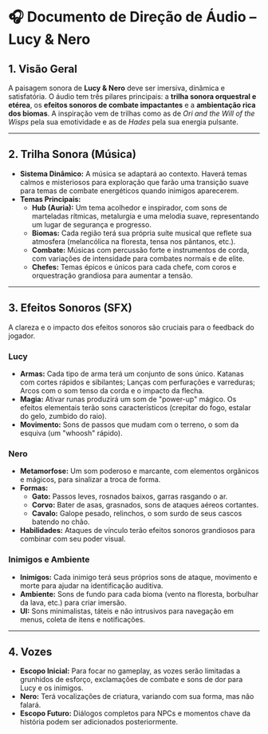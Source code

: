 # 🎧 Documento de Direção de Áudio – Lucy & Nero

## 1. Visão Geral

A paisagem sonora de **Lucy & Nero** deve ser imersiva, dinâmica e satisfatória. O áudio tem três pilares principais: a **trilha sonora orquestral e etérea**, os **efeitos sonoros de combate impactantes** e a **ambientação rica dos biomas**. A inspiração vem de trilhas como as de *Ori and the Will of the Wisps* pela sua emotividade e as de *Hades* pela sua energia pulsante.

---

## 2. Trilha Sonora (Música)

- **Sistema Dinâmico:** A música se adaptará ao contexto. Haverá temas calmos e misteriosos para exploração que farão uma transição suave para temas de combate energéticos quando inimigos aparecerem.
- **Temas Principais:**
    - **Hub (Auria):** Um tema acolhedor e inspirador, com sons de marteladas rítmicas, metalurgia e uma melodia suave, representando um lugar de segurança e progresso.
    - **Biomas:** Cada região terá sua própria suíte musical que reflete sua atmosfera (melancólica na floresta, tensa nos pântanos, etc.).
    - **Combate:** Músicas com percussão forte e instrumentos de corda, com variações de intensidade para combates normais e de elite.
    - **Chefes:** Temas épicos e únicos para cada chefe, com coros e orquestração grandiosa para aumentar a tensão.

---

## 3. Efeitos Sonoros (SFX)

A clareza e o impacto dos efeitos sonoros são cruciais para o feedback do jogador.

### Lucy
- **Armas:** Cada tipo de arma terá um conjunto de sons único. Katanas com cortes rápidos e sibilantes; Lanças com perfurações e varreduras; Arcos com o som tenso da corda e o impacto da flecha.
- **Magia:** Ativar runas produzirá um som de "power-up" mágico. Os efeitos elementais terão sons característicos (crepitar do fogo, estalar do gelo, zumbido do raio).
- **Movimento:** Sons de passos que mudam com o terreno, o som da esquiva (um "whoosh" rápido).

### Nero
- **Metamorfose:** Um som poderoso e marcante, com elementos orgânicos e mágicos, para sinalizar a troca de forma.
- **Formas:**
    - **Gato:** Passos leves, rosnados baixos, garras rasgando o ar.
    - **Corvo:** Bater de asas, grasnados, sons de ataques aéreos cortantes.
    - **Cavalo:** Galope pesado, relinchos, o som surdo de seus cascos batendo no chão.
- **Habilidades:** Ataques de vínculo terão efeitos sonoros grandiosos para combinar com seu poder visual.

### Inimigos e Ambiente
- **Inimigos:** Cada inimigo terá seus próprios sons de ataque, movimento e morte para ajudar na identificação auditiva.
- **Ambiente:** Sons de fundo para cada bioma (vento na floresta, borbulhar da lava, etc.) para criar imersão.
- **UI:** Sons minimalistas, táteis e não intrusivos para navegação em menus, coleta de itens e notificações.

---

## 4. Vozes

- **Escopo Inicial:** Para focar no gameplay, as vozes serão limitadas a grunhidos de esforço, exclamações de combate e sons de dor para Lucy e os inimigos.
- **Nero:** Terá vocalizações de criatura, variando com sua forma, mas não falará.
- **Escopo Futuro:** Diálogos completos para NPCs e momentos chave da história podem ser adicionados posteriormente.
